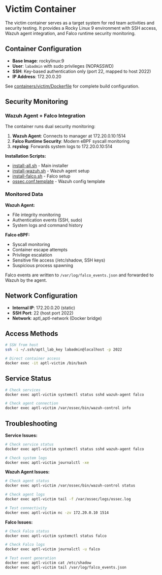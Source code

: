 # Victim Container

The victim container serves as a target system for red team activities and security testing. It provides a Rocky Linux 9 environment with SSH access, Wazuh agent integration, and Falco runtime security monitoring.

## Container Configuration

- **Base Image**: rockylinux:9
- **User**: `labadmin` with sudo privileges (NOPASSWD)
- **SSH**: Key-based authentication only (port 22, mapped to host 2022)
- **IP Address**: 172.20.0.20

See [containers/victim/Dockerfile](../../containers/victim/Dockerfile) for complete build configuration.

## Security Monitoring

### Wazuh Agent + Falco Integration

The container runs dual security monitoring:

1. **Wazuh Agent**: Connects to manager at 172.20.0.10:1514
2. **Falco Runtime Security**: Modern eBPF syscall monitoring
3. **rsyslog**: Forwards system logs to 172.20.0.10:514

**Installation Scripts:**
- [install-all.sh](../../containers/victim/install-all.sh) - Main installer
- [install-wazuh.sh](../../containers/victim/install-wazuh.sh) - Wazuh agent setup
- [install-falco.sh](../../containers/victim/install-falco.sh) - Falco setup
- [ossec.conf.template](../../containers/victim/ossec.conf.template) - Wazuh config template

### Monitored Data

**Wazuh Agent:**
- File integrity monitoring
- Authentication events (SSH, sudo)
- System logs and command history

**Falco eBPF:**
- Syscall monitoring
- Container escape attempts
- Privilege escalation
- Sensitive file access (/etc/shadow, SSH keys)
- Suspicious process spawning

Falco events are written to `/var/log/falco_events.json` and forwarded to Wazuh by the agent.

## Network Configuration

- **Internal IP**: 172.20.0.20 (static)
- **SSH Port**: 22 (host port 2022)
- **Network**: aptl_aptl-network (Docker bridge)

## Access Methods

```bash
# SSH from host
ssh -i ~/.ssh/aptl_lab_key labadmin@localhost -p 2022

# Direct container access
docker exec -it aptl-victim /bin/bash
```

## Service Status

```bash
# Check services
docker exec aptl-victim systemctl status sshd wazuh-agent falco

# Check agent connection
docker exec aptl-victim /var/ossec/bin/wazuh-control info
```

## Troubleshooting

**Service Issues:**
```bash
# Check service status
docker exec aptl-victim systemctl status sshd wazuh-agent falco

# Check system logs
docker exec aptl-victim journalctl -xe
```

**Wazuh Agent Issues:**
```bash
# Check agent status
docker exec aptl-victim /var/ossec/bin/wazuh-control status

# Check agent logs
docker exec aptl-victim tail -f /var/ossec/logs/ossec.log

# Test connectivity
docker exec aptl-victim nc -zv 172.20.0.10 1514
```

**Falco Issues:**
```bash
# Check Falco status
docker exec aptl-victim systemctl status falco

# Check Falco logs
docker exec aptl-victim journalctl -u falco

# Test event generation
docker exec aptl-victim cat /etc/shadow
docker exec aptl-victim tail /var/log/falco_events.json
```